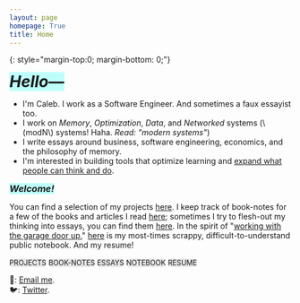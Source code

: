 ```yaml
---
layout: page
homepage: True
title: Home
---
```


{: style="margin-top:0; margin-bottom: 0;"}

<h1 style="background-color: #00ffef40;display: inline;"><em>Hello—</em></h1>

- I'm Caleb. I work as a Software Engineer. And sometimes a faux essayist too.
- I work on _Memory_, _Optimization_, _Data_, and _Networked_ systems (\\(modN\\) systems! Haha. _Read: "modern systems"_)
- I write essays around business, software engineering, economics, and the philosophy of memory.
- I'm interested in building tools that optimize learning and [expand what people can think and do](https://numinous.productions/ttft/).

<h3 style="background-color: #00ffef40;display: inline;"><em>Welcome!</em></h3>

You can find a selection of my projects [here](/projects/). I keep track of book-notes for a few of the books and articles I read [here](/booknotes/); sometimes I try to flesh-out my thinking into essays, you can find them [here](/essays/). In the spirit of "[working with the garage door up](https://notes.andymatuschak.org/Work_with_the_garage_door_up)," [here](/notes/) is my most-times scrappy, difficult-to-understand public notebook. And my resume!  


<span style="background-color: #a3a3a340;border-radius: 0.5em;display: inline;font-size: 0.9em;"><a href="/projects/" style="text-decoration: none;">PROJECTS</a></span>
<span style="background-color: #a3a3a340;border-radius: 0.5em;display: inline;font-size: 0.9em;"><a href="/booknotes/" style="text-decoration: none;">BOOK-NOTES</a></span>
<span style="background-color: #a3a3a340;border-radius: 0.5em;display: inline;font-size: 0.9em;"><a href="/essays/" style="text-decoration: none;">ESSAYS</a></span>
<span style="background-color: #a3a3a340;border-radius: 0.5em;display: inline;font-size: 0.9em;"><a href="/notes/" style="text-decoration: none;">NOTEBOOK</a></span>
<span style="background-color: #a3a3a340;border-radius: 0.5em;display: inline;font-size: 0.9em;"><a href="/resume.pdf/" style="text-decoration: none;">RESUME</a></span>



📩: [Email me](mailto:dco2.caleb@gmail.com).  
🐦: [Twitter](https://twitter.com/rojaye_shegz).   
